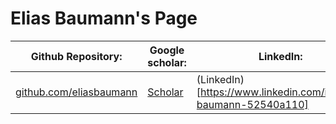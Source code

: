 # Elias Baumann's Page

Github Repository: | Google scholar: | LinkedIn:
--- | --- | ---
 [github.com/eliasbaumann](https://github.com/eliasbaumann)|[Scholar](https://scholar.google.de/citations?user=v03tZmoAAAAJ) | (LinkedIn)[https://www.linkedin.com/in/elias-baumann-52540a110]

